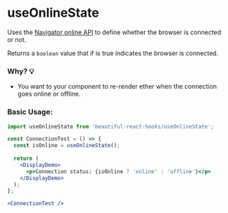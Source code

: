 # useOnlineState

Uses the [Navigator online API](https://developer.mozilla.org/en-US/docs/Web/API/NavigatorOnLine/onLine) to define whether the browser is
connected or not.

Returns a `boolean` value that if is true indicates the browser is connected.

### Why? 💡

- You want to your component to re-render ether when the connection goes online or offline.

### Basic Usage:

```jsx harmony
import useOnlineState from 'beautiful-react-hooks/useOnlineState';

const ConnectionTest = () => {
  const isOnline = useOnlineState();
      
  return (
    <DisplayDemo>
      <p>Connection status: {isOnline ? 'online' : 'offline'}</p>
    </DisplayDemo>
  );
};

<ConnectionTest />
```

